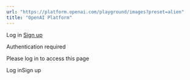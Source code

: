 ```yaml
---
url: "https://platform.openai.com/playground/images?preset=alien"
title: "OpenAI Platform"
---
```


Log in [Sign up](https://platform.openai.com/signup)

Authentication required

Please log in to access this page

Log inSign up
